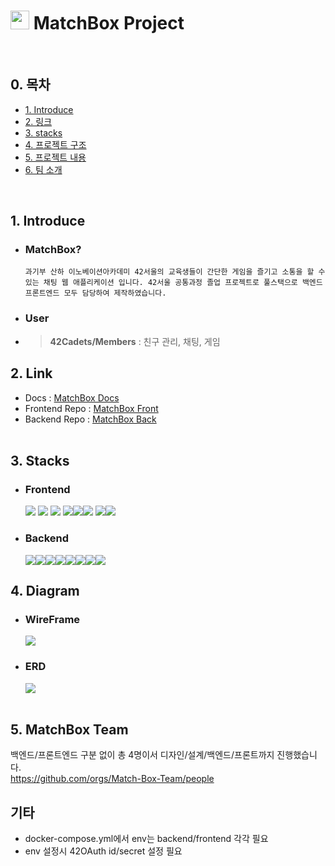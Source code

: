 # <img src="https://avatars.githubusercontent.com/u/129720335?s=200&v=4" width=30px height=30px> **MatchBox Project**

<br>

## 0. 목차

-   [1. Introduce](#1-Introduce-)
-   [2. 링크](#2-Link-)
-   [3. stacks](#3-Stacks-)
-   [4. 프로젝트 구조](#4-Diagram-)
-   [5. 프로젝트 내용](#5-Working-App-Video-)
-   [6. 팀 소개](#6-MatchBox-Team-)

<br>

## 1. Introduce

-   ### MatchBox?
    `과기부 산하 이노베이션아카데미 42서울의 교육생들이 간단한 게임을 즐기고 소통을 할 수 있는 채팅 웹 애플리케이션 입니다. 42서울 공통과정 졸업 프로젝트로 풀스택으로 백엔드 프론트엔드 모두 담당하여 제작하였습니다.`
-   ### User

-   > **42Cadets/Members** : 친구 관리, 채팅, 게임 <br>

## 2. Link

-   Docs : [MatchBox Docs](https://github.com/Match-Box-Team/Docs/wiki) <br>
-   Frontend Repo : [MatchBox Front](https://github.com/Match-Box-Team/FrontEnd) <br>
-   Backend Repo : [MatchBox Back](https://github.com/Match-Box-Team/BackEnd) <br>
    <br>

## 3. Stacks

-   ### Frontend <br>

    <img src="https://img.shields.io/badge/HTML5-E34F26?style=?style=for-the-badge&logo=html5&logoColor=white"/> <img src="https://img.shields.io/badge/CSS3-1572B6?style=?style=for-the-badge&logo=css3&logoColor=white"/> <img src="https://img.shields.io/badge/React-61DAFB?style=?style=for-the-badge&logo=React&logoColor=blue"/> <img src="https://img.shields.io/badge/TypeScript-blue?style=?style=for-the-badge&logo=TypeScript&logoColor=white"/><img src="https://img.shields.io/badge/StyledComponents-DB7093?style=?style=for-the-badge&logo=styled-components&logoColor=white"/><img src="https://img.shields.io/badge/ESLint-4B32C3?style=?style=for-the-badge&logo=ESLint&logoColor=white"/> <img src="https://img.shields.io/badge/Recoil-0088CC?style=flat-squre&logo=&logoColor=white"><img src="https://img.shields.io/badge/ReactRouter-0088CC?style=flat-squre&logo=reactrouter&logoColor=white">

-   ### Backend
    <img src="https://img.shields.io/badge/NestJS-E0234E?style=?style=for-the-badge&logo=NestJS&logoColor=white"/><img src="https://img.shields.io/badge/PostgreSQL-4169E1?style=?style=for-the-badge&logo=PostgreSQL&logoColor=white"/><img src="https://img.shields.io/badge/Prisma-2D3748?style=?style=for-the-badge&logo=Prisma&logoColor=white"/><img src="https://img.shields.io/badge/Docker-2496ED?style=?style=for-the-badge&logo=docker&logoColor=white"/><img src="https://img.shields.io/badge/Docker-2496ED?style=?style=for-the-badge&logo=docker&logoColor=white"/><img src="https://img.shields.io/badge/NginX-009639?style=?style=for-the-badge&logo=nginx&logoColor=white"/><img src="https://img.shields.io/badge/Socket.IO-010101?style=?style=for-the-badge&logo=socketdotio&logoColor=white"/><img src="https://img.shields.io/badge/Dot_ENV-009639?style=?style=for-the-badge&logo=dotenv&logoColor=white"/>
    <br>

## 4. Diagram

-   ### WireFrame <br>
    <img src="https://github.com/Match-Box-Team/Docs/assets/89024499/d1c2dda7-a670-49bb-9467-f7173d091a3a"> <br>
-   ### ERD <br>
    <img src="https://user-images.githubusercontent.com/89024499/231075910-0779571f-ec9c-4706-b182-db78b11338ad.png" /> <br>
    <br>


## 5. MatchBox Team

백엔드/프론트엔드 구분 없이 총 4명이서 디자인/설계/백엔드/프론트까지 진행했습니다. <br>
https://github.com/orgs/Match-Box-Team/people <br>

## 기타

-   docker-compose.yml에서 env는 backend/frontend 각각 필요
-   env 설정시 42OAuth id/secret 설정 필요
